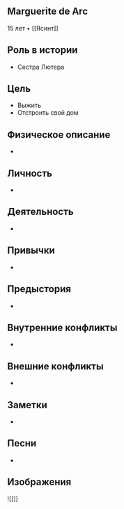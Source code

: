 ## Marguerite de Arc

15 лет • [[Ясинт]]

## Роль в истории

* Сестра Лютера

## Цель

* Выжить
* Отстроить свой дом

## Физическое описание

* 

## Личность

* 

## Деятельность

* 

## Привычки

* 

## Предыстория

* 

## Внутренние конфликты

* 

## Внешние конфликты

* 

## Заметки

* 

## Песни

* 

## Изображения

![[]]